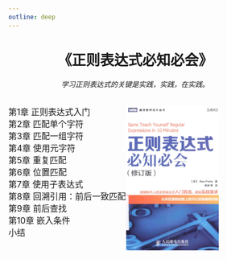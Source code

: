 ```yaml
---
outline: deep
---
```


<!-- <!DOCTYPE html> -->
<!-- <html lang="en">
<head>
	<meta charset="UTF-8">
	<title>RegEx</title> -->
		
<!-- </head> -->
<!-- <body> -->
<h1 style="text-align:center;">《正则表达式必知必会》</h1>
<h6 style="text-align:center;">学习正则表达式的关键是实践，实践，在实践。</h6>
<div class="mainx">
  <div class="leftx">
    <a href="chapter-01.html" class="a-link">第1章 正则表达式入门</a><br />
    <a href="chapter-02.html" class="a-link">第2章 匹配单个字符</a><br />
    <a href="chapter-03.html" class="a-link">第3章 匹配一组字符</a><br />
    <a href="chapter-04.html" class="a-link">第4章 使用元字符</a><br />
    <a href="chapter-05.html" class="a-link">第5章 重复匹配</a><br />
    <a href="chapter-06.html" class="a-link">第6章 位置匹配</a><br />
    <a href="chapter-07.html" class="a-link">第7章 使用子表达式</a><br />
    <a href="chapter-08.html" class="a-link">第8章 回溯引用：前后一致匹配</a><br />
    <a href="chapter-09.html" class="a-link">第9章 前后查找</a><br />
    <a href="chapter-10.html" class="a-link">第10章 嵌入条件</a><br />
    <a href="summary.html" class="a-link">小结</a>
  </div>
  <div class="rightx">
    <img src="/fengmian.png" style="max-width: 68%" />
  </div>
</div>
<!-- </body> -->
<!-- </html> -->

<style>
		  .a-link {
				text-decoration:none;
				font-size:1.2em;
			}
			.a-link:hover {
				font-size:1.3em;
				font-weight:bold;
			}
			.mainx {
				/* width:100%;
				text-align:center; */
       display:flex;
       margin-top:20px;
			}
			.leftx {
				width:26em;
				display:inline-block;
				text-align:left;
			}
			.rightx {
				width:30em;
				display:inline-block;
				vertical-align:top;
			}
			/* .imgx {
				border: 1px solid #000;
			} */
  	</style>